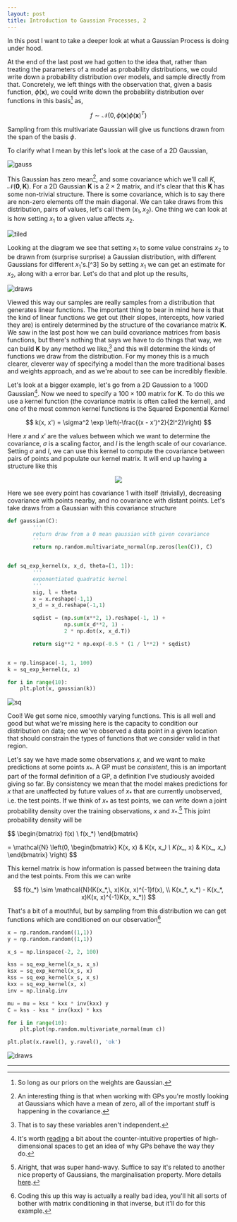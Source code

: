 ```yaml
---
layout: post
title: Introduction to Gaussian Processes, 2
---
```


In this post I want to take a deeper look at what a Gaussian Process is doing under hood.

At the end of the last post we had gotten to the idea that, rather than treating the parameters of a model as probability distributions, we could write down a probability distribution over models, and sample directly from that. Concretely, we left things with the observation that, given a basis function, $\phi(\mathbf{x})$, we could write down the probability distribution over functions in this basis[^1] as,

$$
f \sim \mathcal{N}(0,\, \phi(\mathbf{x})\phi(\mathbf{x})^T)
$$

Sampling from this multivariate Gaussian will give us functions drawn from the span of the basis $\phi$.


To clarify what I mean by this let's look at the case of a 2D Gaussian,

![gauss](../images/gp/2d_gaussian.png)

This Gaussian has zero mean[^2], and some covariance which we'll call $K$, $\mathcal{N}(\mathbf{0},\, \mathbf{K})$. For a 2D Gaussian $\mathbf{K}$ is a $2\times2$ matrix, and it's clear that this $\mathbf{K}$ has some non-trivial structure. There is some covariance, which is to say there are non-zero elements off the main diagonal. We can take draws from this distribution, pairs of values, let's call them $(x_1, \, x_2)$. One thing we can look at is how setting $x_1$ to a given value affects $x_2$.

![tiled](../images/gp/tiled.png)

Looking at the diagram we see that setting $x_1$ to some value constrains $x_2$ to be drawn from (surprise surprise) a Gaussian distribution, with different Gaussians for different $x_1$'s.[^3] So by setting $x_1$ we can get an estimate for $x_2$, along with a error bar. Let's do that and plot up the results,

![draws](../images/gp/draws.png)

Viewed this way our samples are really samples from a distribution that generates linear functions. The important thing to bear in mind here is that the kind of linear functions we get out (their slopes, intercepts, how varied they are) is entirely determined by the structure of the covariance matrix $\mathbf{K}$. We saw in the last post how we can build covariance matrices from basis functions, but there's nothing that says we have to do things that way, we can build $\mathbf{K}$ by any method we like,[^4] and this will determine the kinds of functions we draw from the distribution. For my money this is a much clearer, cleverer way of specifying a model than the more traditional bases and weights approach, and as we're about to see can be incredibly flexible.


 Let's look at a bigger example, let's go from a 2D Gaussion to a 100D Gaussian[^5]. Now we need to specify a $100 \times 100$ matrix for $\mathbf{K}$. To do this we use a kernel function (the covariance matrix is often called the kernel), and one of the most common kernel functions is the Squared Exponential Kernel

 $$
 k(x, x') = \sigma^2 \exp \left(-\frac{(x - x')^2}{2l^2}\right)
 $$

Here $x$ and $x'$ are the values between which we want to determine the covariance, $\sigma$ is a scaling factor, and $l$ is the length scale of our covariance. Setting $\sigma$ and $l$, we can use this kernel to compute the covariance between pairs of points and populate our kernel matrix. It will end up having a structure like this

<center>
<img src="../images/gp/kernel.png">
</center>

Here we see every point has covariance $1$ with itself (trivially), decreasing covariance with points nearby, and no covariance with distant points. Let's take draws from a Gaussian with this covariance structure

```python
def gaussian(C):
        '''
        return draw from a 0 mean gaussian with given covariance
        '''
        return np.random.multivariate_normal(np.zeros(len(C)), C)


def sq_exp_kernel(x, x_d, theta=[1, 1]):
        '''
        exponentiated quadratic kernel
        '''
        sig, l = theta
        x = x.reshape(-1,1)
        x_d = x_d.reshape(-1,1)

        sqdist = (np.sum(x**2, 1).reshape(-1, 1) +
                  np.sum(x_d**2, 1) -
                  2 * np.dot(x, x_d.T))

        return sig**2 * np.exp(-0.5 * (1 / l**2) * sqdist)


x = np.linspace(-1, 1, 100)
k = sq_exp_kernel(x, x)

for i in range(10):
    plt.plot(x, gaussian(k))
```

![sq](../images/gp/sq_draws.png)

Cool! We get some nice, smoothly varying functions. This is all well and good but what we're missing here is the capacity to condition our distribution on data; one we've observed a data point in a given location that should constrain the types of functions that we consider valid in that region.

Let's say we have made some observations $x$, and we want to make predictions at some points $x_*$. A GP must be *consistent*, this is an important part of the formal definition of a GP, a definition I've studiously avoided giving so far. By consistency we mean that the model makes predictions for $x$ that are unaffected by future values of $x_*$ that are currently unobserved, i.e. the test points. If we think of $x_*$ as test points, we can write down a joint probability density over the training observations, $x$ and $x_*$.[^6] This joint probability density will be

$$
\begin{bmatrix}
f(x) \\
f(x_*)
\end{bmatrix}

=
\mathcal{N} \left(0,
\begin{bmatrix}
K(x, x) & K(x, x_*) \\
K(x_*, x) & K(x_*, x_*)
\end{bmatrix}
\right)
$$

This kernel matrix is how information is passed between the training data and the test points. From this we can write

$$
f(x_*) \sim  \mathcal{N}(K(x_*,\, x)K(x, x)^{-1}f(x), \\
                          K(x_*, x_*) - K(x_*, x)K(x, x)^{-1}K(x, x_*))
$$

That's a bit of a mouthful, but by sampling from this distribution we can get functions which are conditioned on our observation[^7]

```python
x = np.random.random((1,1))
y = np.random.random((1,1))

x_s = np.linspace(-2, 2, 100)

kss = sq_exp_kernel(x_s, x_s)
ksx = sq_exp_kernel(x_s, x)
kss = sq_exp_kernel(x_s, x_s)
kxx = sq_exp_kernel(x, x)
inv = np.linalg.inv

mu = mu = ksx * kxx * inv(kxx) y
C = kss - ksx * inv(kxx) * kxs

for i in range(10):
    plt.plot(np.random.multivariate_normal(mum c))

plt.plot(x.ravel(), y.ravel(), 'ok')
```
![draws](../images/gp/conditioned_draws.png)



---

[^1]: So long as our priors on the weights are Gaussian.

[^2]: An interesting thing is that when working with GPs you're mostly looking at Gaussians which have a mean of zero, all of the important stuff is happening in the covariance.

[^4]: That is to say these variables aren't independent.

[^4]: There are some conditions, positive-definiteness for instance.

[^5]: It's worth [reading](https://www.cs.cmu.edu/~venkatg/teaching/CStheory-infoage/chap1-high-dim-space.pdf) a bit about the counter-intuitive properties of high-dimensional spaces to get an idea of why GPs behave the way they do.

[^6]: Alright, that was super hand-wavy. Suffice to say it's related to another nice property of Gaussians, the marginalisation property. More details [here](http://www.gaussianprocess.org/gpml/chapters/RW2.pdf).

[^7]: Coding this up this way is actually a really bad idea, you'll hit all sorts of bother with matrix conditioning in that inverse, but it'll do for this example.
